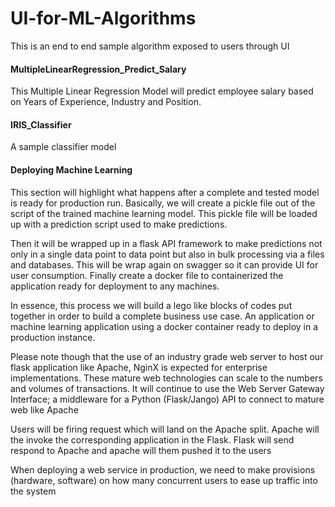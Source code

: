 # UI-for-ML-Algorithms
This is an end to end sample algorithm exposed to users through UI

#### MultipleLinearRegression_Predict_Salary
This Multiple Linear Regression Model will predict employee salary based on Years of Experience, Industry and Position.

#### IRIS_Classifier
A sample classifier model

#### Deploying Machine Learning
This section will highlight what happens after a complete and tested model is ready for production run. Basically, we will create a pickle file out of the script of the trained machine learning model. This pickle file will be loaded up with a prediction script used to make predictions.

Then it will be wrapped up in a flask API framework to make predictions not only in a single data point
to data point but also in bulk processing via a files and databases. This will be wrap again on swagger so it can provide UI for user consumption. Finally create a docker file to containerized the application ready for deployment to any machines.

In essence, this process we will build a lego like blocks of codes put together in order to build a complete business use case. An application or machine learning application using a docker container ready to deploy in a production instance.

Please note though that the use of an industry grade web server to host our flask application like Apache, NginX is expected for enterprise implementations. These mature web technologies can scale to the numbers and volumes of transactions. It will continue to use the Web Server Gateway Interface; a middleware for a Python (Flask/Jango) API to connect to mature web like Apache

Users will be firing request which will land on the Apache split. Apache will the invoke the corresponding application in the Flask. Flask will send respond to Apache and apache will them pushed it to the users 

When deploying a web service in production, we need to make provisions (hardware, software) on how many concurrent users to ease up traffic into the system 

